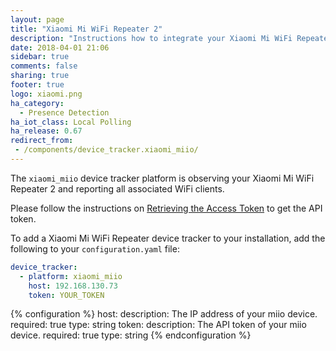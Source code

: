 ```yaml
---
layout: page
title: "Xiaomi Mi WiFi Repeater 2"
description: "Instructions how to integrate your Xiaomi Mi WiFi Repeater 2 within Home Assistant."
date: 2018-04-01 21:06
sidebar: true
comments: false
sharing: true
footer: true
logo: xiaomi.png
ha_category:
  - Presence Detection
ha_iot_class: Local Polling
ha_release: 0.67
redirect_from:
 - /components/device_tracker.xiaomi_miio/
---
```


The `xiaomi_miio` device tracker platform is observing your Xiaomi Mi WiFi Repeater 2 and reporting all associated WiFi clients.

Please follow the instructions on [Retrieving the Access Token](/components/vacuum.xiaomi_miio/#retrieving-the-access-token) to get the API token.

To add a Xiaomi Mi WiFi Repeater device tracker to your installation, add the following to your `configuration.yaml` file:

```yaml
device_tracker:
  - platform: xiaomi_miio
    host: 192.168.130.73
    token: YOUR_TOKEN
```

{% configuration %}
host:
  description: The IP address of your miio device.
  required: true
  type: string
token:
  description: The API token of your miio device.
  required: true
  type: string
{% endconfiguration %}
